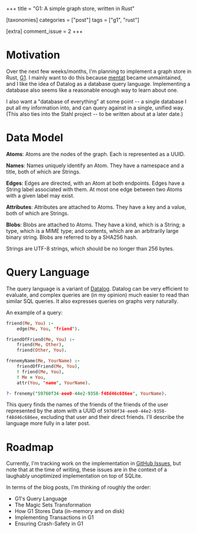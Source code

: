 +++
title = "G1: A simple graph store, written in Rust"

[taxonomies]
categories = ["post"]
tags = ["g1", "rust"]

[extra]
comment_issue = 2
+++

Motivation
==========

Over the next few weeks/months, I'm planning to implement a graph store in Rust, [G1](https://github.com/remexre/g1). I mainly want to do this because [mentat](https://github.com/mozilla/mentat) became unmaintained, and I like the idea of Datalog as a database query language. Implementing a database also seems like a reasonable enough way to learn about one.

I also want a "database of everything" at some point -- a single database I put all my information into, and can query against in a single, unified way. (This also ties into the Stahl project -- to be written about at a later date.)

Data Model
==========

**Atoms**: Atoms are the nodes of the graph. Each is represented as a UUID.

**Names**: Names uniquely identify an Atom. They have a namespace and a title, both of which are Strings.

**Edges**: Edges are directed, with an Atom at both endpoints. Edges have a String label associated with them. At most one edge between two Atoms with a given label may exist.

**Attributes**: Attributes are attached to Atoms. They have a key and a value, both of which are Strings.

**Blobs**: Blobs are attached to Atoms. They have a kind, which is a String; a type, which is a MIME type; and contents, which are an arbitrarily large binary string. Blobs are referred to by a SHA256 hash.

Strings are UTF-8 strings, which should be no longer than 256 bytes.

Query Language
==============

The query language is a variant of [Datalog](https://en.wikipedia.org/wiki/Datalog). Datalog can be very efficient to evaluate, and complex queries are (in my opinion) much easier to read than similar SQL queries. It also expresses queries on graphs very naturally.

An example of a query:

```pro
friend(Me, You) :-
	edge(Me, You, "friend").

friendOfFriend(Me, You) :-
	friend(Me, Other),
	friend(Other, You).

frenemyName(Me, YourName) :-
	friendOfFriend(Me, You),
	! friend(Me, You),
	! Me = You,
	attr(You, "name", YourName).

?- frenemy("59760f34-eee0-44e2-9358-f48d46c686ee", YourName).
```

This query finds the names of the friends of the friends of the user represented by the atom with a UUID of `59760f34-eee0-44e2-9358-f48d46c686ee`, excluding that user and their direct friends. I'll describe the language more fully in a later post.

Roadmap
=======

Currently, I'm tracking work on the implementation in [GitHub Issues](https://github.com/remexre/g1/issues), but note that at the time of writing, these issues are in the context of a laughably unoptimized implementation on top of SQLite.

In terms of the blog posts, I'm thinking of roughly the order:

-	G1's Query Language
-	The Magic Sets Transformation
-	How G1 Stores Data (in-memory and on disk)
-	Implementing Transactions in G1
-	Ensuring Crash-Safety in G1
